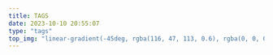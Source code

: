 ```yaml
---
title: TAGS
date: 2023-10-10 20:55:07
type: "tags"
top_img: "linear-gradient(-45deg, rgba(116, 47, 113, 0.6), rgba(0, 0, 0, 0.6), rgba(255, 105, 180, 0.6))"
---
```

